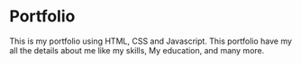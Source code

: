# Portfolio
This is my portfolio using HTML, CSS and Javascript.
This portfolio have my all the details about me like my skills, My education, 
and many more. 